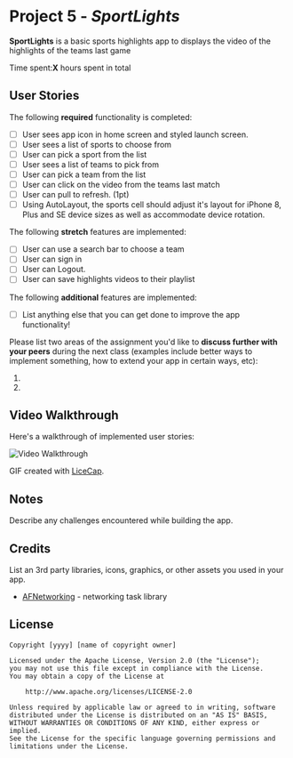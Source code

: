 # Project 5 - *SportLights*

**SportLights** is a basic sports highlights app to displays the video of the highlights of the teams last game

Time spent:**X** hours spent in total

## User Stories
The following **required** functionality is completed:
- [ ] User sees app icon in home screen and styled launch screen. 
- [ ] User sees a list of sports to choose from 
- [ ] User can pick a sport from the list
- [ ] User sees a list of teams to pick from
- [ ] User can pick a team from the list
- [ ] User can click on the video from the teams last match
- [ ] User can pull to refresh. (1pt)
- [ ] Using AutoLayout, the sports cell should adjust it's layout for iPhone 8, Plus and SE device sizes as well as accommodate device rotation. 

The following **stretch** features are implemented:

- [ ] User can use a search bar to choose a team 
- [ ] User can sign in 
- [ ] User can Logout. 
- [ ] User can save highlights videos to their playlist

The following **additional** features are implemented:

- [ ] List anything else that you can get done to improve the app functionality!

Please list two areas of the assignment you'd like to **discuss further with your peers** during the next class (examples include better ways to implement something, how to extend your app in certain ways, etc):

1.
2.

## Video Walkthrough

Here's a walkthrough of implemented user stories:

<img src='http://i.imgur.com/link/to/your/gif/file.gif' title='Video Walkthrough' width='' alt='Video Walkthrough' />

GIF created with [LiceCap](http://www.cockos.com/licecap/).

## Notes

Describe any challenges encountered while building the app.

## Credits

List an 3rd party libraries, icons, graphics, or other assets you used in your app.

- [AFNetworking](https://github.com/AFNetworking/AFNetworking) - networking task library

## License

    Copyright [yyyy] [name of copyright owner]

    Licensed under the Apache License, Version 2.0 (the "License");
    you may not use this file except in compliance with the License.
    You may obtain a copy of the License at

        http://www.apache.org/licenses/LICENSE-2.0

    Unless required by applicable law or agreed to in writing, software
    distributed under the License is distributed on an "AS IS" BASIS,
    WITHOUT WARRANTIES OR CONDITIONS OF ANY KIND, either express or implied.
    See the License for the specific language governing permissions and
    limitations under the License.
